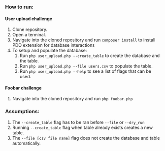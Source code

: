 ### How to run:

#### User upload challenge
1. Clone repository.
2. Open a terminal.
3. Navigate into the cloned repository and run `composer install` to install PDO extension for database interactions
4. To setup and populate the database:
   1. Run `php user_upload.php --create_table` to create the database and the table.
   2. Run `php user_upload.php --file users.csv` to populate the table.
   3. Run `php user_upload.php --help` to see a list of flags that can be used.

#### Foobar challenge
1. Navigate into the cloned repository and run `php foobar.php`


### Assumptions:
1. The `--create_table` flag has to be ran before `--file` or `--dry_run`
2. Running `--create_table` flag when table already exists creates a new table.
3. The `--file [csv file name]` flag does not create the database and table automatically.
